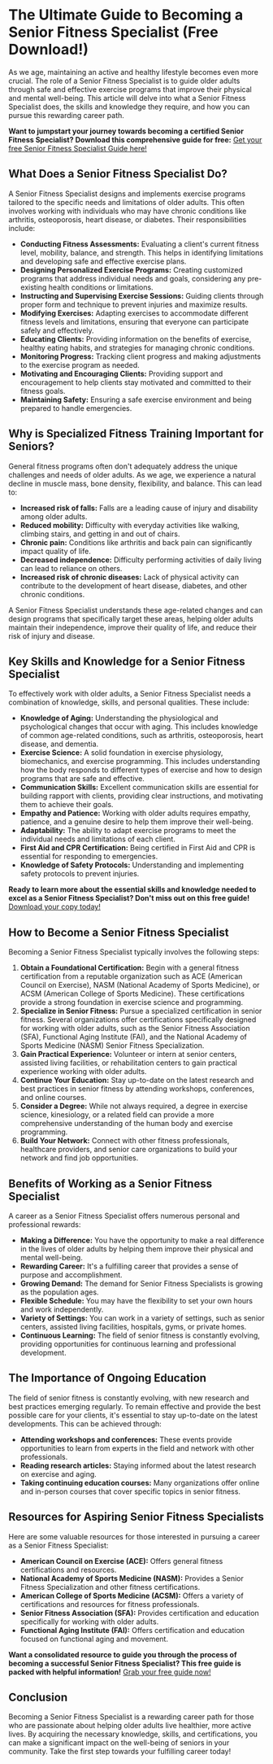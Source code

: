 # The Ultimate Guide to Becoming a Senior Fitness Specialist (Free Download!)

As we age, maintaining an active and healthy lifestyle becomes even more crucial. The role of a Senior Fitness Specialist is to guide older adults through safe and effective exercise programs that improve their physical and mental well-being. This article will delve into what a Senior Fitness Specialist does, the skills and knowledge they require, and how you can pursue this rewarding career path.

**Want to jumpstart your journey towards becoming a certified Senior Fitness Specialist? Download this comprehensive guide for free:** [Get your free Senior Fitness Specialist Guide here!](https://udemywork.com/senior-fitness-specialist)

## What Does a Senior Fitness Specialist Do?

A Senior Fitness Specialist designs and implements exercise programs tailored to the specific needs and limitations of older adults. This often involves working with individuals who may have chronic conditions like arthritis, osteoporosis, heart disease, or diabetes. Their responsibilities include:

*   **Conducting Fitness Assessments:** Evaluating a client's current fitness level, mobility, balance, and strength. This helps in identifying limitations and developing safe and effective exercise plans.
*   **Designing Personalized Exercise Programs:** Creating customized programs that address individual needs and goals, considering any pre-existing health conditions or limitations.
*   **Instructing and Supervising Exercise Sessions:** Guiding clients through proper form and technique to prevent injuries and maximize results.
*   **Modifying Exercises:** Adapting exercises to accommodate different fitness levels and limitations, ensuring that everyone can participate safely and effectively.
*   **Educating Clients:** Providing information on the benefits of exercise, healthy eating habits, and strategies for managing chronic conditions.
*   **Monitoring Progress:** Tracking client progress and making adjustments to the exercise program as needed.
*   **Motivating and Encouraging Clients:** Providing support and encouragement to help clients stay motivated and committed to their fitness goals.
*   **Maintaining Safety:** Ensuring a safe exercise environment and being prepared to handle emergencies.

## Why is Specialized Fitness Training Important for Seniors?

General fitness programs often don't adequately address the unique challenges and needs of older adults. As we age, we experience a natural decline in muscle mass, bone density, flexibility, and balance. This can lead to:

*   **Increased risk of falls:** Falls are a leading cause of injury and disability among older adults.
*   **Reduced mobility:** Difficulty with everyday activities like walking, climbing stairs, and getting in and out of chairs.
*   **Chronic pain:** Conditions like arthritis and back pain can significantly impact quality of life.
*   **Decreased independence:** Difficulty performing activities of daily living can lead to reliance on others.
*   **Increased risk of chronic diseases:** Lack of physical activity can contribute to the development of heart disease, diabetes, and other chronic conditions.

A Senior Fitness Specialist understands these age-related changes and can design programs that specifically target these areas, helping older adults maintain their independence, improve their quality of life, and reduce their risk of injury and disease.

## Key Skills and Knowledge for a Senior Fitness Specialist

To effectively work with older adults, a Senior Fitness Specialist needs a combination of knowledge, skills, and personal qualities. These include:

*   **Knowledge of Aging:** Understanding the physiological and psychological changes that occur with aging. This includes knowledge of common age-related conditions, such as arthritis, osteoporosis, heart disease, and dementia.
*   **Exercise Science:** A solid foundation in exercise physiology, biomechanics, and exercise programming. This includes understanding how the body responds to different types of exercise and how to design programs that are safe and effective.
*   **Communication Skills:** Excellent communication skills are essential for building rapport with clients, providing clear instructions, and motivating them to achieve their goals.
*   **Empathy and Patience:** Working with older adults requires empathy, patience, and a genuine desire to help them improve their well-being.
*   **Adaptability:** The ability to adapt exercise programs to meet the individual needs and limitations of each client.
*   **First Aid and CPR Certification:** Being certified in First Aid and CPR is essential for responding to emergencies.
*   **Knowledge of Safety Protocols:** Understanding and implementing safety protocols to prevent injuries.

**Ready to learn more about the essential skills and knowledge needed to excel as a Senior Fitness Specialist? Don't miss out on this free guide!** [Download your copy today!](https://udemywork.com/senior-fitness-specialist)

## How to Become a Senior Fitness Specialist

Becoming a Senior Fitness Specialist typically involves the following steps:

1.  **Obtain a Foundational Certification:** Begin with a general fitness certification from a reputable organization such as ACE (American Council on Exercise), NASM (National Academy of Sports Medicine), or ACSM (American College of Sports Medicine). These certifications provide a strong foundation in exercise science and programming.
2.  **Specialize in Senior Fitness:** Pursue a specialized certification in senior fitness. Several organizations offer certifications specifically designed for working with older adults, such as the Senior Fitness Association (SFA), Functional Aging Institute (FAI), and the National Academy of Sports Medicine (NASM) Senior Fitness Specialization.
3.  **Gain Practical Experience:** Volunteer or intern at senior centers, assisted living facilities, or rehabilitation centers to gain practical experience working with older adults.
4.  **Continue Your Education:** Stay up-to-date on the latest research and best practices in senior fitness by attending workshops, conferences, and online courses.
5.  **Consider a Degree:** While not always required, a degree in exercise science, kinesiology, or a related field can provide a more comprehensive understanding of the human body and exercise programming.
6.  **Build Your Network:** Connect with other fitness professionals, healthcare providers, and senior care organizations to build your network and find job opportunities.

## Benefits of Working as a Senior Fitness Specialist

A career as a Senior Fitness Specialist offers numerous personal and professional rewards:

*   **Making a Difference:** You have the opportunity to make a real difference in the lives of older adults by helping them improve their physical and mental well-being.
*   **Rewarding Career:** It's a fulfilling career that provides a sense of purpose and accomplishment.
*   **Growing Demand:** The demand for Senior Fitness Specialists is growing as the population ages.
*   **Flexible Schedule:** You may have the flexibility to set your own hours and work independently.
*   **Variety of Settings:** You can work in a variety of settings, such as senior centers, assisted living facilities, hospitals, gyms, or private homes.
*   **Continuous Learning:** The field of senior fitness is constantly evolving, providing opportunities for continuous learning and professional development.

## The Importance of Ongoing Education

The field of senior fitness is constantly evolving, with new research and best practices emerging regularly. To remain effective and provide the best possible care for your clients, it's essential to stay up-to-date on the latest developments. This can be achieved through:

*   **Attending workshops and conferences:** These events provide opportunities to learn from experts in the field and network with other professionals.
*   **Reading research articles:** Staying informed about the latest research on exercise and aging.
*   **Taking continuing education courses:** Many organizations offer online and in-person courses that cover specific topics in senior fitness.

## Resources for Aspiring Senior Fitness Specialists

Here are some valuable resources for those interested in pursuing a career as a Senior Fitness Specialist:

*   **American Council on Exercise (ACE):** Offers general fitness certifications and resources.
*   **National Academy of Sports Medicine (NASM):** Provides a Senior Fitness Specialization and other fitness certifications.
*   **American College of Sports Medicine (ACSM):** Offers a variety of certifications and resources for fitness professionals.
*   **Senior Fitness Association (SFA):** Provides certification and education specifically for working with older adults.
*   **Functional Aging Institute (FAI):** Offers certification and education focused on functional aging and movement.

**Want a consolidated resource to guide you through the process of becoming a successful Senior Fitness Specialist? This free guide is packed with helpful information!** [Grab your free guide now!](https://udemywork.com/senior-fitness-specialist)

## Conclusion

Becoming a Senior Fitness Specialist is a rewarding career path for those who are passionate about helping older adults live healthier, more active lives. By acquiring the necessary knowledge, skills, and certifications, you can make a significant impact on the well-being of seniors in your community. Take the first step towards your fulfilling career today!
